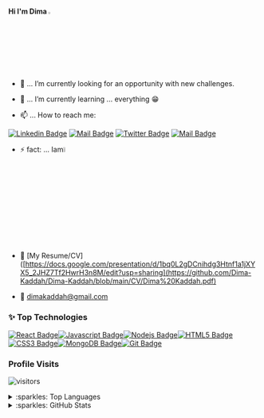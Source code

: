 #### Hi I'm Dima <img src="https://user-images.githubusercontent.com/1303154/88677602-1635ba80-d120-11ea-84d8-d263ba5fc3c0.gif" width="3%" alt="hi"> 




- 🔭 ... I’m currently looking for an opportunity with new challenges.


- 🌱 ... I’m currently learning ... everything :grin: 




- 📫 ... How to reach me:


[![Linkedin Badge](https://img.shields.io/badge/-DimaKaddah-0e76a8?style=flat&labelColor=0e76a8&logo=linkedin&logoColor=white)](https://www.linkedin.com/in/dima-kaddah/) 
[![Mail Badge](https://img.shields.io/badge/-@dima_mdb-e84393?style=flat&labelColor=e84393&logo=instagram&logoColor=white)](https://www.instagram.com/dima_mdb/)
[![Twitter Badge](https://img.shields.io/badge/-@DimaMDB-1ca0f1?style=flat&labelColor=1ca0f1&logo=twitter&logoColor=white&link=https://twitter.com/DimaMDB)](https://twitter.com/DimaMDB)
[![Mail Badge](https://img.shields.io/badge/-dimaKaddah-c0392b?style=flat&labelColor=c0392b&logo=gmail&logoColor=white)](mailto:dimakaddah@gmail.com)


- :zap: fact: ... Iam<img src="https://media.giphy.com/media/TexySKeea70FlT4T9A/giphy.gif" width="5%" alt="metal"> 


- :paperclip: [My Resume/CV]([https://docs.google.com/presentation/d/1bq0L2gDCnihdg3Htnf1a1jXYX5_2JHZ7Tf2HwrH3n8M/edit?usp=sharing](https://github.com/Dima-Kaddah/Dima-Kaddah/blob/main/CV/Dima%20Kaddah.pdf)

- :email: dimakaddah@gmail.com


### :sparkles: Top Technologies

[![React Badge](https://img.shields.io/badge/-React-61DBFB?style=for-the-badge&labelColor=black&logo=react&logoColor=61DBFB)](#)[![Javascript Badge](https://img.shields.io/badge/-Javascript-F0DB4F?style=for-the-badge&labelColor=black&logo=javascript&logoColor=F0DB4F)](#)[![Nodejs Badge](https://img.shields.io/badge/-Nodejs-3C873A?style=for-the-badge&labelColor=black&logo=node.js&logoColor=3C873A)](#)[![HTML5 Badge](https://img.shields.io/badge/-HTML5-red?style=for-the-badge&labelColor=black&logo=HTML5&logoColor=red)](#)[![CSS3 Badge](https://img.shields.io/badge/-CSS3-blue?style=for-the-badge&labelColor=black&logo=CSS3&logoColor=blue)](#)[![MongoDB Badge](https://img.shields.io/badge/-MongoDB-mongoDB?style=for-the-badge&labelColor=black&logo=MongoDB&logoColor=green)](#)[![Git Badge](https://img.shields.io/badge/-Git-red?style=for-the-badge&labelColor=black&logo=Git&logoColor=red)](#)

### Profile Visits
![visitors](https://visitor-badge.glitch.me/badge?page_id=Dima-Kaddah.Dima-Kaddah.1)

<details>
<summary>  
:sparkles: Top Languages
</summary>

[![Top Langs](https://github-readme-stats.vercel.app/api/top-langs/?username=Dima-Kaddah&layout=compact)](https://github.com/Dima-Kaddah/github-readme-stats)
</details>

<details>
<summary>  
  :sparkles: GitHub Stats
</summary>

![Anurag's github stats](https://github-readme-stats.vercel.app/api?username=Dima-Kaddah&count_private=true&hide=contribs,prs&theme=tokyonight)

</details>


